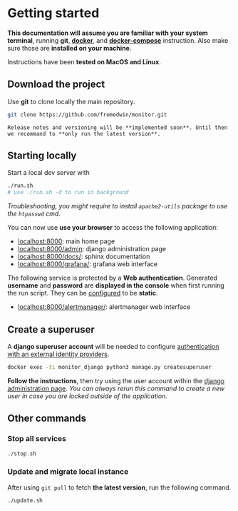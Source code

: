 # Getting started

**This documentation will assume you are familiar with your system terminal**, running **git**, **[docker](https://www.docker.com/)**, and **[docker-compose](https://docs.docker.com/compose/)** instruction. Also make sure those are **installed on your machine**.

Instructions have been **tested on MacOS and Linux**.

## Download the project

Use **git** to clone locally the main repository.

```bash
git clone https://github.com/fromedwin/monitor.git
```

```{note}
Release notes and versioning will be **implemented soon**. Until then we recommand to **only run the latest version**.
```

## Starting locally

Start a local dev server with

```bash
./run.sh 
# use ./run.sh -d to run in background
```

*Troubleshooting, you might require to install `apache2-utils` package to use the `htpasswd` cmd.*

You can now use **use your browser** to access the following application:

- [localhost:8000](http://localhost:8000): main home page
- [localhost:8000/admin](http://localhost:8000/admin): django administration page
- [localhost:8000/docs/](http://localhost:8000/docs/): sphinx documentation
- [localhost:8000/grafana/](http://localhost:8000/grafana/): grafana web interface

The following service is protected by a **Web authentication**. Generated **username** and **password** are **displayed in the console** when first running the run script. They can be [configured](configuration) to be **static**.

- [localhost:8000/alertmanager/](http://localhost:8000/alertmanager/): alertmanager web interface

## Create a superuser

A **django superuser account** will be needed to configure [authentication with an external identity providers](authentication).

```bash
docker exec -ti monitor_django python3 manage.py createsuperuser
```

**Follow the instructions**, then try using the user account within the  [django administration page](http://localhost:8000/admin/login/). *You can always rerun this command to create a new user in case you are locked outside of the application.*

## Other commands

### Stop all services

```bash
./stop.sh
```

### Update and migrate local instance

After using `git pull` to fetch **the latest version**, run the following command.

```bash
./update.sh
```

